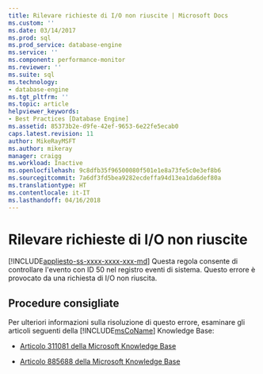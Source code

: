 ```yaml
---
title: Rilevare richieste di I/O non riuscite | Microsoft Docs
ms.custom: ''
ms.date: 03/14/2017
ms.prod: sql
ms.prod_service: database-engine
ms.service: ''
ms.component: performance-monitor
ms.reviewer: ''
ms.suite: sql
ms.technology:
- database-engine
ms.tgt_pltfrm: ''
ms.topic: article
helpviewer_keywords:
- Best Practices [Database Engine]
ms.assetid: 85373b2e-d9fe-42ef-9653-6e22fe5ecab0
caps.latest.revision: 11
author: MikeRayMSFT
ms.author: mikeray
manager: craigg
ms.workload: Inactive
ms.openlocfilehash: 9c8dfb35f96500080f501e1e8a73fe5c0e3ef8b6
ms.sourcegitcommit: 7a6df3fd5bea9282ecdeffa94d13ea1da6def80a
ms.translationtype: HT
ms.contentlocale: it-IT
ms.lasthandoff: 04/16/2018
---
```

# <a name="detect-failed-input-and-output-requests"></a>Rilevare richieste di I/O non riuscite
[!INCLUDE[appliesto-ss-xxxx-xxxx-xxx-md](../../includes/appliesto-ss-xxxx-xxxx-xxx-md.md)]
  Questa regola consente di controllare l'evento con ID 50 nel registro eventi di sistema. Questo errore è provocato da una richiesta di I/O non riuscita.  
  
## <a name="best-practices-recommendations"></a>Procedure consigliate  
 Per ulteriori informazioni sulla risoluzione di questo errore, esaminare gli articoli seguenti della [!INCLUDE[msCoName](../../includes/msconame-md.md)] Knowledge Base:  
  
-   [Articolo 311081 della Microsoft Knowledge Base](http://go.microsoft.com/fwlink/?linkid=117744)  
  
-   [Articolo 885688 della Microsoft Knowledge Base](http://go.microsoft.com/fwlink/?linkid=117745)  
  
  
